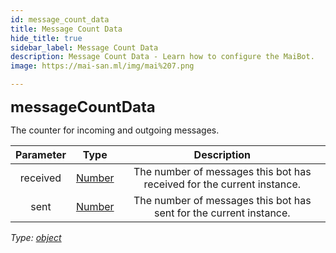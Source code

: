 ```yaml
---
id: message_count_data
title: Message Count Data
hide_title: true
sidebar_label: Message Count Data
description: Message Count Data - Learn how to configure the MaiBot.
image: https://mai-san.ml/img/mai%207.png

---
```

<b> <font size='5'> messageCountData </font> </b>

The counter for incoming and outgoing messages.

| Parameter | Type | Description |
|:-:|:-:|:-:|
|received| [Number](https://developer.mozilla.org/en-US/docs/Web/JavaScript/Reference/Global_Objects/Number)| The number of messages this bot has received for the current instance.
|sent| [Number](https://developer.mozilla.org/en-US/docs/Web/JavaScript/Reference/Global_Objects/Number)| The number of messages this bot has sent for the current instance.

*Type: [object](https://developer.mozilla.org/en-US/docs/Web/JavaScript/Reference/Global_Objects/Object)*
